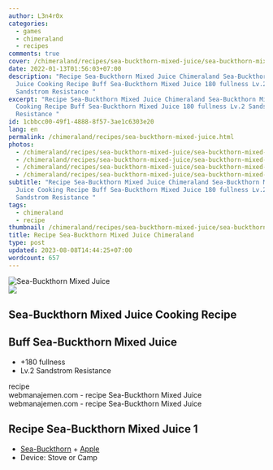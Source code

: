 ```yaml
---
author: L3n4r0x
categories:
  - games
  - chimeraland
  - recipes
comments: true
cover: /chimeraland/recipes/sea-buckthorn-mixed-juice/sea-buckthorn-mixed-juice.webp
date: 2022-01-13T01:56:03+07:00
description: "Recipe Sea-Buckthorn Mixed Juice Chimeraland Sea-Buckthorn Mixed
  Juice Cooking Recipe Buff Sea-Buckthorn Mixed Juice 180 fullness Lv.2
  Sandstrom Resistance "
excerpt: "Recipe Sea-Buckthorn Mixed Juice Chimeraland Sea-Buckthorn Mixed Juice
  Cooking Recipe Buff Sea-Buckthorn Mixed Juice 180 fullness Lv.2 Sandstrom
  Resistance "
id: 1cbbcc00-49f1-4888-8f57-3ae1c6303e20
lang: en
permalink: /chimeraland/recipes/sea-buckthorn-mixed-juice.html
photos:
  - /chimeraland/recipes/sea-buckthorn-mixed-juice/sea-buckthorn-mixed-juice.webp
  - /chimeraland/recipes/sea-buckthorn-mixed-juice/sea-buckthorn-mixed-juice-name.webp
  - /chimeraland/recipes/sea-buckthorn-mixed-juice/sea-buckthorn-mixed-juice-icon.webp
  - /chimeraland/recipes/sea-buckthorn-mixed-juice/sea-buckthorn-mixed-juice-material.webp
subtitle: "Recipe Sea-Buckthorn Mixed Juice Chimeraland Sea-Buckthorn Mixed
  Juice Cooking Recipe Buff Sea-Buckthorn Mixed Juice 180 fullness Lv.2
  Sandstrom Resistance "
tags:
  - chimeraland
  - recipe
thumbnail: /chimeraland/recipes/sea-buckthorn-mixed-juice/sea-buckthorn-mixed-juice.webp
title: Recipe Sea-Buckthorn Mixed Juice Chimeraland
type: post
updated: 2023-08-08T14:44:25+07:00
wordcount: 657
---
```


<link
  rel="stylesheet"
  href="https://rawcdn.githack.com/dimaslanjaka/Web-Manajemen/870a349/css/bootstrap-5-3-0-alpha3-wrapper.css"
/>
<section id="bootstrap-wrapper">
  <div data-bs-theme="dark">
    <div class="card mb-2">
      <div class="card-body">
        <div class="row g-0">
          <div class="col-sm-4 position-relative mb-2">
            <img
              src="https://www.webmanajemen.com/chimeraland/recipes/sea-buckthorn-mixed-juice/sea-buckthorn-mixed-juice-material.webp"
              class="card-img fit-cover w-100 h-100"
              alt="Sea-Buckthorn Mixed Juice"
              data-fancybox="true"
            />
          </div>
          <div class="col-sm-8 mb-2">
            <div class="card-body">
              <div class="d-flex flex-row align-items-center mb-3">
                <img
                  class="d-inline-block me-2"
                  src="https://www.webmanajemen.com/chimeraland/recipes/sea-buckthorn-mixed-juice/sea-buckthorn-mixed-juice-icon.webp"
                  width="auto"
                  height="auto"
                  style="vertical-align: middle"
                />
                <h2 class="fs-5">Sea-Buckthorn Mixed Juice Cooking Recipe</h2>
              </div>
              <h2 class="card-title fs-5">Buff Sea-Buckthorn Mixed Juice</h2>
              <div class="card-text">
                <ul>
                  <li>+180 fullness</li>
                  <li>Lv.2 Sandstrom Resistance</li>
                </ul>
              </div>
              <span class="badge rounded-pill">recipe</span>
            </div>
            <div class="card-footer text-end text-muted mt-auto">
              webmanajemen.com - recipe Sea-Buckthorn Mixed Juice
            </div>
          </div>
        </div>
      </div>
      <div class="card-footer text-end text-muted">
        webmanajemen.com - recipe Sea-Buckthorn Mixed Juice
      </div>
    </div>
    <div class="row mb-2">
      <div class="col-12 col-lg-6 recipe-item mb-2">
        <div class="card">
          <div class="card-body">
            <h2 class="card-title fs-5">Recipe Sea-Buckthorn Mixed Juice 1</h2>
            <div class="card-text">
              <ul>
                <li>
                  <a
                    class="text-decoration-none text-primary"
                    href="/chimeraland/materials/sea-buckthorn.html"
                    >Sea-Buckthorn</a
                  ><span> + </span
                  ><a
                    class="text-decoration-none text-primary"
                    href="/chimeraland/materials/apple.html"
                    >Apple</a
                  >
                </li>
                <li>Device: Stove or Camp</li>
              </ul>
            </div>
          </div>
        </div>
      </div>
    </div>
  </div>
</section>